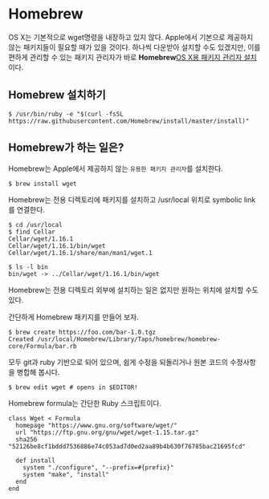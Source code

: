 # Homebrew
OS X는 기본적으로 wget명령을 내장하고 있지 않다. Apple에서 기본으로 제공하지 않는 패키지들이 필요할 때가 있을 것이다. 하나씩 다운받아 설치할 수도 있겠지만, 이를 편하게 관리할 수 있는 패키지 관리자가 바로 **Homebrew**[OS X용 패키지 관리자 설치](http://brew.sh/index_ko.html)이다.  

## Homebrew 설치하기 
```
$ /usr/bin/ruby -e "$(curl -fsSL https://raw.githubusercontent.com/Homebrew/install/master/install)"
```

## Homebrew가 하는 일은?
Homebrew는 Apple에서 제공하지 않는 `유용한 패키지 관리자`를 설치한다.
```
$ brew install wget
```

Homebrew는 전용 디렉토리에 패키지를 설치하고 /usr/local 위치로 symbolic link를 연결한다.

```
$ cd /usr/local
$ find Cellar
Cellar/wget/1.16.1
Cellar/wget/1.16.1/bin/wget
Cellar/wget/1.16.1/share/man/man1/wget.1

$ ls -l bin
bin/wget -> ../Cellar/wget/1.16.1/bin/wget
```

Homebrew는 전용 디렉토리 외부에 설치하는 일은 없지만 원하는 위치에 설치할 수도 있다.

간단하게 Homebrew 패키지를 만들어 보자.
```
$ brew create https://foo.com/bar-1.0.tgz
Created /usr/local/Homebrew/Library/Taps/homebrew/homebrew-core/Formula/bar.rb
```

모두 git과 ruby 기반으로 되어 있으며, 쉽게 수정을 되돌리거나 원본 코드의 수정사항을 병합해 봅시다. 
```
$ brew edit wget # opens in $EDITOR!
```
 
Homebrew formula는 간단한 Ruby 스크립트이다.
```
class Wget < Formula
  homepage "https://www.gnu.org/software/wget/"
  url "https://ftp.gnu.org/gnu/wget/wget-1.15.tar.gz"
  sha256 "52126be8cf1bddd7536886e74c053ad7d0ed2aa89b4b630f76785bac21695fcd"

  def install
    system "./configure", "--prefix=#{prefix}"
    system "make", "install"
  end
end
```
